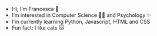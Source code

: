 - Hi, I’m Francesca 🍃
- I’m interested in Computer Science 👨‍💻 and Psychology ✨
- I’m currently learning Python, Javascript, HTML and CSS
- Fun fact: I like cats 🐱 

<!---
effesev/effesev is a ✨ special ✨ repository because its `README.md` (this file) appears on your GitHub profile.
You can click the Preview link to take a look at your changes.
--->
